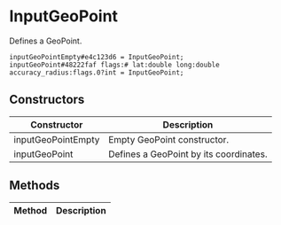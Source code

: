 # InputGeoPoint
Defines a GeoPoint.

```
inputGeoPointEmpty#e4c123d6 = InputGeoPoint;
inputGeoPoint#48222faf flags:# lat:double long:double accuracy_radius:flags.0?int = InputGeoPoint;
```

## Constructors
| Constructor | Description |
| ---- | ----------- |
| inputGeoPointEmpty | Empty GeoPoint constructor. |
| inputGeoPoint | Defines a GeoPoint by its coordinates. |


## Methods
| Method | Description |
| ---- | ----------- |


